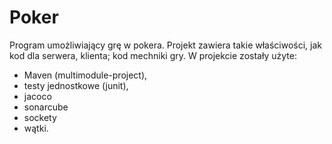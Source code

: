 # Poker
Program umożliwiający grę w pokera. Projekt zawiera takie właściwości, jak kod dla serwera, klienta; kod mechniki gry. W projekcie zostały użyte:
 - Maven (multimodule-project), 
 - testy jednostkowe (junit), 
 - jacoco 
 - sonarcube
 - sockety
 - wątki. 
